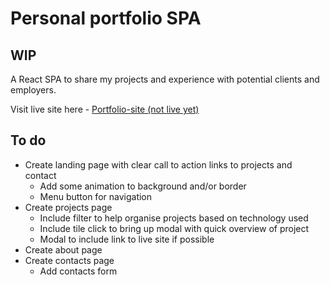 # Personal portfolio SPA

## WIP

A React SPA to share my projects and experience with potential clients and employers.

Visit live site here - [Portfolio-site (not live yet)]()

## To do

* Create landing page with clear call to action links to projects and contact
    * Add some animation to background and/or border
    * Menu button for navigation
* Create projects page 
    * Include filter to help organise projects based on technology used
    * Include tile click to bring up modal with quick overview of project
    * Modal to include link to live site if possible
* Create about page
* Create contacts page
    * Add contacts form